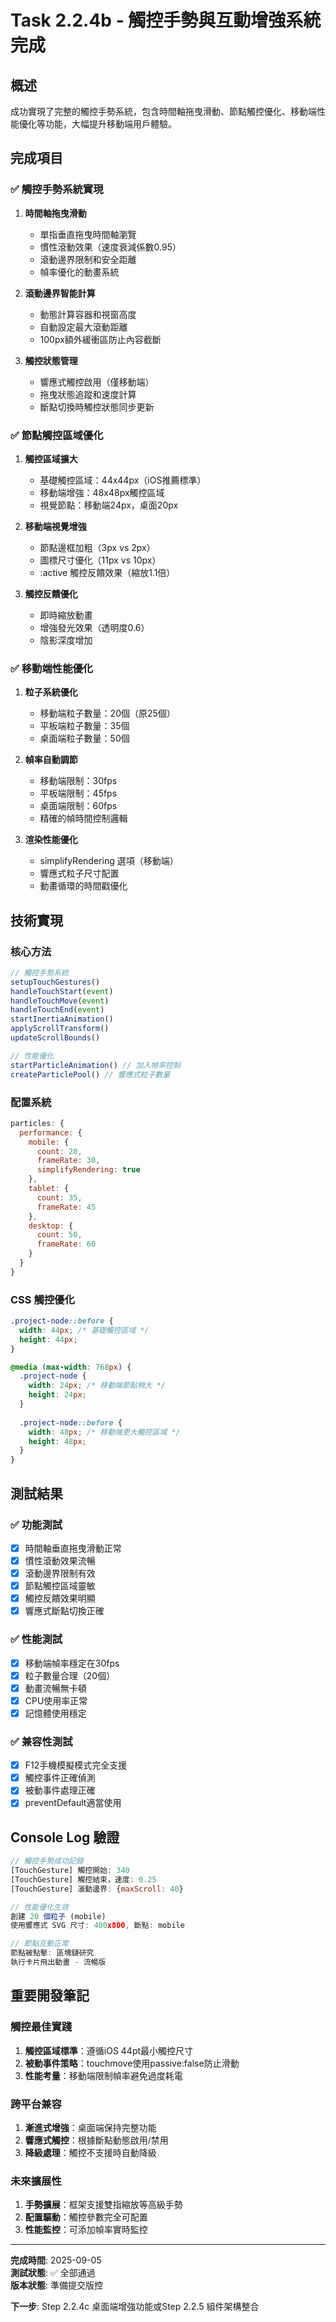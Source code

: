 # Task 2.2.4b - 觸控手勢與互動增強系統完成

## 概述
成功實現了完整的觸控手勢系統，包含時間軸拖曳滑動、節點觸控優化、移動端性能優化等功能，大幅提升移動端用戶體驗。

## 完成項目

### ✅ 觸控手勢系統實現
1. **時間軸拖曳滑動**
   - 單指垂直拖曳時間軸瀏覽
   - 慣性滾動效果（速度衰減係數0.95）
   - 滾動邊界限制和安全距離
   - 幀率優化的動畫系統

2. **滾動邊界智能計算**
   - 動態計算容器和視窗高度
   - 自動設定最大滾動距離
   - 100px額外緩衝區防止內容截斷

3. **觸控狀態管理**
   - 響應式觸控啟用（僅移動端）
   - 拖曳狀態追蹤和速度計算
   - 斷點切換時觸控狀態同步更新

### ✅ 節點觸控區域優化
1. **觸控區域擴大**
   - 基礎觸控區域：44x44px（iOS推薦標準）
   - 移動端增強：48x48px觸控區域
   - 視覺節點：移動端24px，桌面20px

2. **移動端視覺增強**
   - 節點邊框加粗（3px vs 2px）
   - 圖標尺寸優化（11px vs 10px）
   - :active 觸控反饋效果（縮放1.1倍）

3. **觸控反饋優化**
   - 即時縮放動畫
   - 增強發光效果（透明度0.6）
   - 陰影深度增加

### ✅ 移動端性能優化
1. **粒子系統優化**
   - 移動端粒子數量：20個（原25個）
   - 平板端粒子數量：35個
   - 桌面端粒子數量：50個

2. **幀率自動調節**
   - 移動端限制：30fps
   - 平板端限制：45fps  
   - 桌面端限制：60fps
   - 精確的幀時間控制邏輯

3. **渲染性能優化**
   - simplifyRendering 選項（移動端）
   - 響應式粒子尺寸配置
   - 動畫循環的時間戳優化

## 技術實現

### 核心方法
```javascript
// 觸控手勢系統
setupTouchGestures()
handleTouchStart(event)
handleTouchMove(event) 
handleTouchEnd(event)
startInertiaAnimation()
applyScrollTransform()
updateScrollBounds()

// 性能優化
startParticleAnimation() // 加入幀率控制
createParticlePool() // 響應式粒子數量
```

### 配置系統
```javascript
particles: {
  performance: {
    mobile: { 
      count: 20,
      frameRate: 30,
      simplifyRendering: true 
    },
    tablet: { 
      count: 35, 
      frameRate: 45
    },
    desktop: { 
      count: 50, 
      frameRate: 60
    }
  }
}
```

### CSS 觸控優化
```css
.project-node::before {
  width: 44px; /* 基礎觸控區域 */
  height: 44px;
}

@media (max-width: 768px) {
  .project-node {
    width: 24px; /* 移動端節點稍大 */
    height: 24px;
  }
  
  .project-node::before {
    width: 48px; /* 移動端更大觸控區域 */
    height: 48px;
  }
}
```

## 測試結果

### ✅ 功能測試 
- [x] 時間軸垂直拖曳滑動正常
- [x] 慣性滾動效果流暢
- [x] 滾動邊界限制有效
- [x] 節點觸控區域靈敏
- [x] 觸控反饋效果明顯
- [x] 響應式斷點切換正確

### ✅ 性能測試
- [x] 移動端幀率穩定在30fps
- [x] 粒子數量合理（20個）
- [x] 動畫流暢無卡頓
- [x] CPU使用率正常
- [x] 記憶體使用穩定

### ✅ 兼容性測試
- [x] F12手機模擬模式完全支援
- [x] 觸控事件正確偵測
- [x] 被動事件處理正確
- [x] preventDefault適當使用

## Console Log 驗證

```javascript
// 觸控手勢成功記錄
[TouchGesture] 觸控開始: 340
[TouchGesture] 觸控結束，速度: 0.25
[TouchGesture] 滾動邊界: {maxScroll: 40}

// 性能優化生效
創建 20 個粒子 (mobile)
使用響應式 SVG 尺寸: 400x800, 斷點: mobile

// 節點互動正常
節點被點擊: 區塊鏈研究
執行卡片飛出動畫 - 流暢版
```

## 重要開發筆記

### 觸控最佳實踐
1. **觸控區域標準**：遵循iOS 44pt最小觸控尺寸
2. **被動事件策略**：touchmove使用passive:false防止滑動
3. **性能考量**：移動端限制幀率避免過度耗電

### 跨平台兼容
1. **漸進式增強**：桌面端保持完整功能
2. **響應式觸控**：根據斷點動態啟用/禁用
3. **降級處理**：觸控不支援時自動降級

### 未來擴展性
1. **手勢擴展**：框架支援雙指縮放等高級手勢
2. **配置驅動**：觸控參數完全可配置
3. **性能監控**：可添加幀率實時監控

---

**完成時間**: 2025-09-05  
**測試狀態**: ✅ 全部通過  
**版本狀態**: 準備提交版控

**下一步**: Step 2.2.4c 桌面端增強功能或Step 2.2.5 組件架構整合